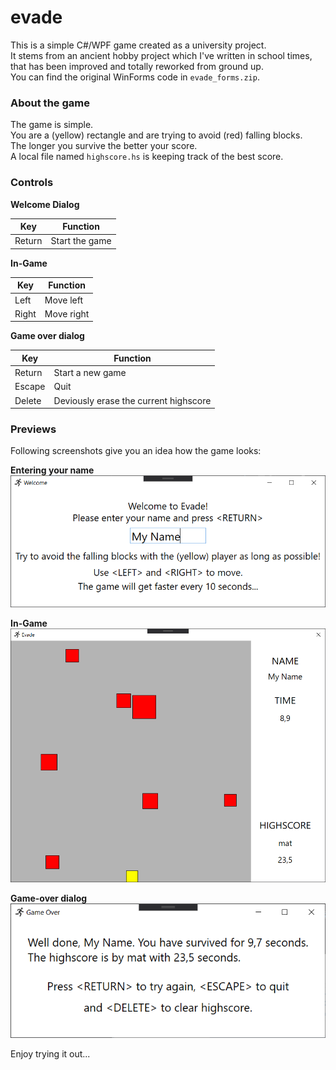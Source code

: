 # evade
This is a simple C#/WPF game created as a university project.    
It stems from an ancient hobby project which I've written in school times, that has been improved and totally reworked from ground up.    
You can find the original WinForms code in `evade_forms.zip`.

### About the game
The game is simple.    
You are a (yellow) rectangle and are trying to avoid (red) falling blocks.    
The longer you survive the better your score.    
A local file named `highscore.hs` is keeping track of the best score.    

### Controls

**Welcome Dialog**

|Key   |Function        |
|------|----------------|
|Return|Start the game  |

**In-Game**

|Key  |Function  |
|-----|----------|
|Left |Move left |
|Right|Move right|

**Game over dialog**

|Key   |Function                              |
|------|--------------------------------------|
|Return|Start a new game                      |
|Escape|Quit                                  |
|Delete|Deviously erase the current highscore |

### Previews
Following screenshots give you an idea how the game looks:   

**Entering your name**
![The welcoming dialog](/screenshots/00_Welcome.png?raw=true "Welcome dialog")


**In-Game**
![The in-game main application](/screenshots/01_In-Game.png?raw=true "Gameplay")


**Game-over dialog**
![The game over dialog](/screenshots/02_GameOver.png?raw=true "Game-over dialog")


Enjoy trying it out...

